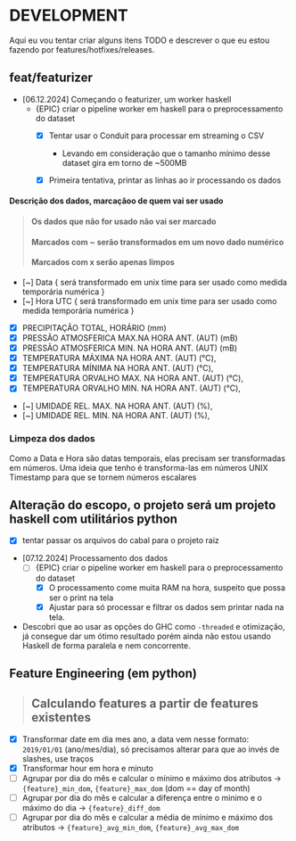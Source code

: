 # DEVELOPMENT

Aqui eu vou tentar criar alguns itens TODO e descrever o que eu estou fazendo por features/hotfixes/releases.

## feat/featurizer

* [06.12.2024] Começando o featurizer, um worker haskell
    - {EPIC} criar o pipeline worker em haskell para o preprocessamento do dataset
        - [x] Tentar usar o Conduit para processar em streaming o CSV
            - Levando em consideração que o tamanho mínimo desse dataset gira em torno de ~500MB
        - [x] Primeira tentativa, printar as linhas ao ir processando os dados


#### Descrição dos dados, marcaçãoo de quem vai ser usado
>#### Os dados que não for usado não vai ser marcado
>#### Marcados com ~ serão transformados em um novo dado numérico
>#### Marcados com x serão apenas limpos

- [~] Data { será transformado em unix time para ser usado como medida temporária numérica }
- [~] Hora UTC { será transformado em unix time para ser usado como medida temporária numérica }
- [x] PRECIPITAÇÃO TOTAL, HORÁRIO (mm)
- [x] PRESSÃO ATMOSFERICA MAX.NA HORA ANT. (AUT) (mB)
- [x] PRESSÃO ATMOSFERICA MIN. NA HORA ANT. (AUT) (mB)
- [x] TEMPERATURA MÁXIMA NA HORA ANT. (AUT) (°C),
- [x] TEMPERATURA MÍNIMA NA HORA ANT. (AUT) (°C),
- [x] TEMPERATURA ORVALHO MAX. NA HORA ANT. (AUT) (°C),
- [x] TEMPERATURA ORVALHO MIN. NA HORA ANT. (AUT) (°C),
- [~] UMIDADE REL. MAX. NA HORA ANT. (AUT) (%),
- [~] UMIDADE REL. MIN. NA HORA ANT. (AUT) (%),


### Limpeza dos dados

Como a Data e Hora são datas temporais, elas precisam ser transformadas em números. Uma ideia que tenho é transforma-las
em números UNIX Timestamp para que se tornem números escalares

## Alteração do escopo, o projeto será um projeto haskell com utilitários python
- [x] tentar passar os arquivos do cabal para o projeto raiz


* [07.12.2024] Processamento dos dados
    - [ ] {EPIC} criar o pipeline worker em haskell para o preprocessamento do dataset
        - [x] O processamento come muita RAM na hora, suspeito que possa ser o print na tela
        - [x] Ajustar para só processar e filtrar os dados sem printar nada na tela.

* Descobri que ao usar as opções do GHC como `-threaded` e otimização, já consegue dar um ótimo resultado porém ainda não estou usando Haskell de forma paralela e nem concorrente.

## Feature Engineering (em python)
>## Calculando features a partir de features existentes

- [x] Transformar date em dia mes ano, a data vem nesse formato: `2019/01/01` (ano/mes/dia), só precisamos alterar para que ao invés de slashes, use traços
- [x] Transformar hour em hora e minuto
- [ ] Agrupar por dia do mês e calcular o mínimo e máximo dos atributos -> `{feature}_min_dom`, `{feature}_max_dom` (dom == day of month)
- [ ] Agrupar por dia do mês e calcular a diferença entre o minimo e o máximo do dia -> `{feature}_diff_dom`
- [ ] Agrupar por dia do mês e calcular a média de mínimo e máximo dos atributos -> `{feature}_avg_min_dom`, `{feature}_avg_max_dom`

